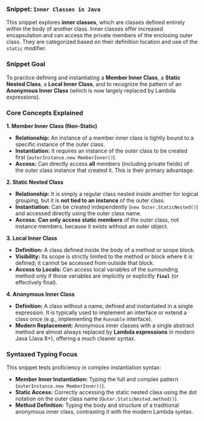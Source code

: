 ### Snippet: `Inner Classes in Java`

This snippet explores **inner classes**, which are classes defined entirely within the body of another class. Inner classes offer increased encapsulation and can access the private members of the enclosing outer class. They are categorized based on their definition location and use of the `static` modifier.

### Snippet Goal

To practice defining and instantiating a **Member Inner Class**, a **Static Nested Class**, a **Local Inner Class**, and to recognize the pattern of an **Anonymous Inner Class** (which is now largely replaced by Lambda expressions).

### Core Concepts Explained

**1. Member Inner Class (Non-Static)**

* **Relationship:** An instance of a member inner class is tightly bound to a specific instance of the outer class.
* **Instantiation:** It requires an instance of the outer class to be created first (`outerInstance.new MemberInner()`).
* **Access:** Can directly access **all** members (including private fields) of the outer class instance that created it. This is their primary advantage.

**2. Static Nested Class**

* **Relationship:** It is simply a regular class nested inside another for logical grouping, but it is **not tied to an instance** of the outer class.
* **Instantiation:** Can be created independently (`new Outer.StaticNested()`) and accessed directly using the outer class name.
* **Access:** **Can only access static members** of the outer class, not instance members, because it exists without an outer object.

**3. Local Inner Class**

* **Definition:** A class defined inside the body of a method or scope block.
* **Visibility:** Its scope is strictly limited to the method or block where it is defined; it cannot be accessed from outside that block.
* **Access to Locals:** Can access local variables of the surrounding method only if those variables are implicitly or explicitly **`final`** (or effectively final).

**4. Anonymous Inner Class**

* **Definition:** A class without a name, defined and instantiated in a single expression. It is typically used to implement an interface or extend a class once (e.g., implementing the `Runnable` interface).
* **Modern Replacement:** Anonymous inner classes with a single abstract method are almost always replaced by **Lambda expressions** in modern Java (Java 8+), offering a much cleaner syntax.

### Syntaxed Typing Focus

This snippet tests proficiency in complex instantiation syntax:

* **Member Inner Instantiation:** Typing the full and complex pattern (`outerInstance.new MemberInner()`).
* **Static Access:** Correctly accessing the static nested class using the dot notation on the outer class name (`Outer.StaticNested.method()`).
* **Method Definition:** Typing the body and structure of a traditional anonymous inner class, contrasting it with the modern Lambda syntax.
